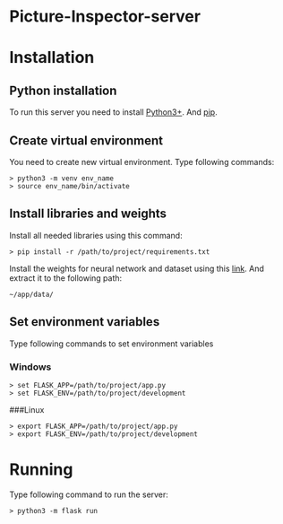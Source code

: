 # Picture-Inspector-server

# Installation

## Python installation
To run this server you need to install [Python3+](https://realpython.com/installing-python/).
And [pip](https://pip.pypa.io/en/stable/installation/).

## Create virtual environment
You need to create new virtual environment. Type following commands:
```shell script
> python3 -m venv env_name
> source env_name/bin/activate
```

## Install libraries and weights
Install all needed libraries using this command:
```shell script
> pip install -r /path/to/project/requirements.txt
```
Install the weights for neural network and dataset using this [link](https://drive.google.com/file/d/1mj239x6k7s1S5kljo-3hoyXEro5kKfRE/view?usp=sharing). And extract it to the following path:
```shell script
~/app/data/
```

## Set environment variables
Type following commands to set environment variables
### Windows
```shell
> set FLASK_APP=/path/to/project/app.py
> set FLASK_ENV=/path/to/project/development
```

###Linux
```shell
> export FLASK_APP=/path/to/project/app.py
> export FLASK_ENV=/path/to/project/development
```

# Running
Type following command to run the server:
```shell script
> python3 -m flask run
```
